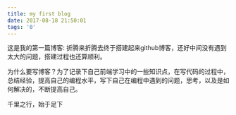 ```yaml
---
title: my first blog
date: 2017-08-18 21:50:01
tags: '0'
---
```

这是我的第一篇博客:
折腾来折腾去终于搭建起来github博客，还好中间没有遇到太大的问题，搭建过程也还算顺利。  

为什么要写博客？为了记录下自己前端学习中的一些知识点，在写代码的过程中，总结经验，提高自己的编程水平，写下自己在编程中遇到的问题，思考，以及是如何解决的，不断提高自己。

千里之行，始于足下

 ```

 ```